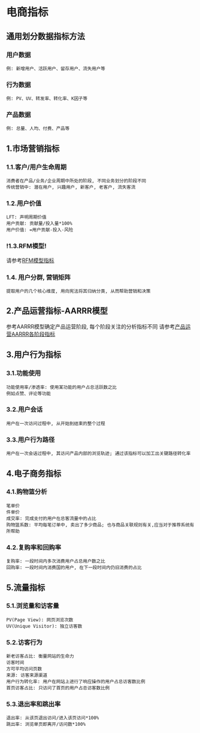 # 电商指标

## 通用划分数据指标方法

### 用户数据

	例: 新增用户、活跃用户、留存用户、流失用户等

### 行为数据

	例: PV、UV、转发率、转化率、K因子等

### 产品数据

	例: 总量、人均、付费、产品等

## 1.市场营销指标

### 1.1.客户/用户生命周期

	消费者在产品/业务/企业周期中所处的阶段, 不同业务划分的阶段不同
	传统营销中: 潜在用户, 兴趣用户, 新客户, 老客户, 流失客流

### 1.2.用户价值

	LFT: 声明周期价值
	用户贡献: 贡献量/投入量*100%
	用户价值: =用户贡献-投入-风险

### !1.3.RFM模型!

请参考[RFM模型指标](./RFM模型指标.md)

### 1.4. 用户分群, 营销矩阵

	提取用户的几个核心维度, 用向宪法将其归纳分类, 从而帮助营销和决策

## 2.产品运营指标-AARRR模型

参考AARRR模型确定产品运营阶段, 每个阶段关注的分析指标不同
请参考[产品运营AARRR各阶段指标](./产品运营AARRR各阶段指标.md)

## 3.用户行为指标

### 3.1.功能使用

	功能使用率/渗透率: 使用某功能的用户占总活跃数之比
	例如点赞、评论等功能

### 3.2.用户会话

	用户在一次访问过程中, 从开始到结束的整个过程

### 3.3.用户行为路径

	用户在一次会话过程中, 其访问产品内部的浏览轨迹; 通过该指标可以加工出关键路径转化率

## 4.电子商务指标

### 4.1.购物篮分析

	笔单价
	件单价
	成交率: 完成支付的用户在总客流量中的占比
	购物篮系数: 平均每笔订单中, 卖出了多少商品; 也与商品关联规则有关,应当对于推荐系统有所帮助

### 4.2.复购率和回购率

	复购率: 一段时间内多次消费用户占总用户数之比
	回购率: 一段时间内消费国的用户, 在下一段时间内仍旧消费的占比

## 5.流量指标

### 5.1.浏览量和访客量

	PV(Page View): 网页浏览次数
	UV(Unique Visitor): 独立访客数

### 5.2.访客行为

	新老访客占比: 衡量网站的生命力
	访客时间
	方可平均访问页数
	来源: 访客来源渠道
	用户行为转化率: 用户在网站上进行了响应操作的用户占总访客数比例
	首页访客占比: 只访问了首页的用户占总访客数比例

### 5.3.退出率和跳出率
	
	退出率: 从该页退出访问/进入该页访问*100%
	跳出率: 浏览单页即离开/访问数*100%
